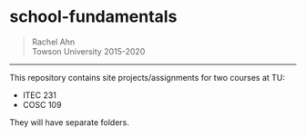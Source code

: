 # school-fundamentals

>Rachel Ahn <br />
Towson University 2015-2020 
-----------------------------------------------------------------------

This repository contains site projects/assignments for two courses at TU:
<ul>
  <li>ITEC 231</li>
  <li>COSC 109</li>
</ul>

They will have separate folders.

